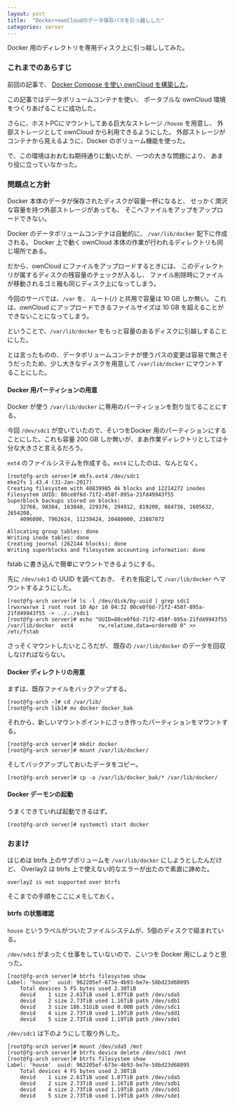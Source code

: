 ```yaml
---
layout: post
title:  "Docker+ownCloudのデータ保存パスを引っ越しした"
categories: server
---
```


Docker 用のディレクトリを専用ディスク上に引っ越ししてみた。

### これまでのあらすじ

前回の記事で、 [Docker Compose を使い ownCloud を構築した](https://kikei.github.io/server/2017/02/25/docker-owncloud.html)。

この記事ではデータボリュームコンテナを使い、
ポータブルな ownCloud 環境をつくりあげることに成功した。

さらに、ホストPCにマウントしてある巨大なストレージ `/house` を用意し、
外部ストレージとして ownCloud から利用できるようにした。
外部ストレージがコンテナから見えるように、Docker のボリューム機能を使った。

で、この環境はおおむね期待通りに動いたが、一つの大きな問題により、
あまり役に立っていなかった。

### 問題点と方針

Docker 本体のデータが保存されたディスクが容量一杯になると、
せっかく潤沢な容量を持つ外部ストレージがあっても、
そこへファイルをアップをアップロードできない。

Docker のデータボリュームコンテナは自動的に、 `/var/lib/docker` 配下に作成される。
Docker 上で動く ownCloud 本体の作業が行われるディレクトリも同じ場所である。

だから、ownCloud にファイルをアップロードするときには、
このディレクトリが属するディスクの残容量のチェックが入るし、
ファイル削除時にファイルが移動されるゴミ箱も同じディスク上になってしまう。

今回のサーバでは、`/var` を、 ルート(`/`) と共用で容量は 10 GB しか無い。
これは、ownCloud にアップロードできるファイルサイズは 10 GB を超えることができないことになってしまう。

ということで、`/var/lib/docker` をもっと容量のあるディスクに引越しすることにした。

とは言ったものの、データボリュームコンテナが使うパスの変更は容易で無さそうだったため、少し大きなディスクを用意して `/var/lib/docker` にマウントすることにした。

#### Docker 用パーティションの用意

Docker が使う `/var/lib/docker` に専用のパーティションを割り当てることにする。

今回 `/dev/sdc1` が空いていたので、そいつをDocker 用のパーティションにすることにした。これも容量 200 GB しか無いが、まあ作業ディレクトリとしては十分な大きさと言えるだろう。

`ext4` のファイルシステムを作成する。`ext4` にしたのは、なんとなく。

```
[root@fg-arch server]# mkfs.ext4 /dev/sdc1 
mke2fs 1.43.4 (31-Jan-2017)
Creating filesystem with 48839985 4k blocks and 12214272 inodes
Filesystem UUID: 80ce0f6d-71f2-458f-895a-21fd49943f55
Superblock backups stored on blocks: 
	32768, 98304, 163840, 229376, 294912, 819200, 884736, 1605632, 2654208, 
	4096000, 7962624, 11239424, 20480000, 23887872

Allocating group tables: done
Writing inode tables: done
Creating journal (262144 blocks): done
Writing superblocks and filesystem accounting information: done
```

fstab に書き込んで簡単にマウントできるようにする。

先に `/dev/sdc1` の UUID を調べておき、
それを指定して `/var/lib/docker` へマウントするようにした。

```
[root@fg-arch server]# ls -l /dev/disk/by-uuid | grep sdc1
lrwxrwxrwx 1 root root 10 Apr 10 04:32 80ce0f6d-71f2-458f-895a-21fd49943f55 -> ../../sdc1
[root@fg-arch server]# echo "UUID=80ce0f6d-71f2-458f-895a-21fd49943f55 /var/lib/docker	ext4		rw,relatime,data=ordered0 0" >> /etc/fstab
```

さっそくマウントしたいところだが、
既存の `/var/lib/docker` のデータを回収しなければならない。

#### Docker ディレクトリの用意

まずは、既存ファイルをバックアップする。

```
[root@fg-arch ~]# cd /var/lib/
[root@fg-arch lib]# mv docker docker_bak
```

それから、新しいマウントポイントにさっき作ったパーティションをマウントする。


```
[root@fg-arch server]# mkdir docker
[root@fg-arch server]# mount /var/lib/docker/
```

そしてバックアップしておいたデータをコピー。

```
[root@fg-arch server]# cp -a /var/lib/docker_bak/* /var/lib/docker/
```

#### Docker デーモンの起動

うまくできていれば起動できるはず。

```
[root@fg-arch server]# systemctl start docker
```

### おまけ

はじめは btrfs 上のサブボリュームを `/var/lib/docker` にしようとしたんだけど、
Overlay2 は btrfs 上で使えない的なエラーが出たので素直に諦めた。

```
overlay2 is not supported over btrfs
```

そこまでの手順をここにメモしておく。

#### btrfs の状態確認

`house` というラベルがついたファイルシステムが、5個のディスクで組まれている。

`/dev/sdc1` がまったく仕事をしていないので、こいつを Docker 用にしようと思った。

```
[root@fg-arch server]# btrfs filesystem show
Label: 'house'  uuid: 962205ef-673e-4b93-be7e-58bd23d68095
	Total devices 5 FS bytes used 2.30TiB
	devid    1 size 2.61TiB used 1.07TiB path /dev/sda5
	devid    2 size 2.73TiB used 1.16TiB path /dev/sdb1
	devid    3 size 186.31GiB used 0.00B path /dev/sdc1
	devid    4 size 2.73TiB used 1.19TiB path /dev/sdd1
	devid    5 size 2.73TiB used 1.19TiB path /dev/sde1
```

`/dev/sdc1` は下のようにして取り外した。

```
[root@fg-arch server]# mount /dev/sda5 /mnt
[root@fg-arch server]# btrfs device delete /dev/sdc1 /mnt
[root@fg-arch server]# btrfs filesystem show
Label: 'house'  uuid: 962205ef-673e-4b93-be7e-58bd23d68095
	Total devices 4 FS bytes used 2.30TiB
	devid    1 size 2.61TiB used 1.07TiB path /dev/sda5
	devid    2 size 2.73TiB used 1.16TiB path /dev/sdb1
	devid    4 size 2.73TiB used 1.19TiB path /dev/sdd1
	devid    5 size 2.73TiB used 1.19TiB path /dev/sde1
```
